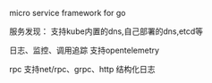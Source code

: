 micro service framework for go

服务发现：
支持kube内置的dns,自己部署的dns,etcd等

日志、监控、调用追踪
支持opentelemetry

rpc
支持net/rpc、grpc、http
结构化日志
